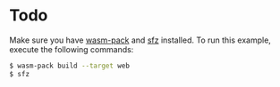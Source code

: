 # Todo

Make sure you have [wasm-pack] and [sfz] installed. To run this example, execute
the following commands:

```sh
$ wasm-pack build --target web
$ sfz
```

[wasm-pack]: https://rustwasm.github.io/wasm-pack/
[sfz]: https://crates.io/crates/sfz
